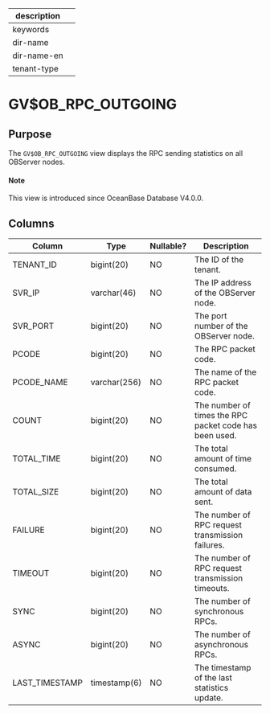 |description||
|---|---|
|keywords||
|dir-name||
|dir-name-en||
|tenant-type||

# GV$OB_RPC_OUTGOING

## Purpose

The `GV$OB_RPC_OUTGOING` view displays the RPC sending statistics on all OBServer nodes.

<main id="notice" type='explain'>
  <h4>Note</h4>
  <p>This view is introduced since OceanBase Database V4.0.0. </p>
</main>

## Columns

| **Column** | **Type** | **Nullable?** | **Description** |
|----------------|--------------|----------------|-----------------------|
| TENANT_ID | bigint(20) | NO | The ID of the tenant. |
| SVR_IP | varchar(46) | NO | The IP address of the OBServer node. |
| SVR_PORT | bigint(20) | NO | The port number of the OBServer node. |
| PCODE | bigint(20) | NO | The RPC packet code. |
| PCODE_NAME | varchar(256) | NO | The name of the RPC packet code. |
| COUNT | bigint(20) | NO | The number of times the RPC packet code has been used. |
| TOTAL_TIME | bigint(20) | NO | The total amount of time consumed. |
| TOTAL_SIZE | bigint(20) | NO | The total amount of data sent. |
| FAILURE | bigint(20) | NO | The number of RPC request transmission failures. |
| TIMEOUT | bigint(20) | NO | The number of RPC request transmission timeouts. |
| SYNC | bigint(20) | NO | The number of synchronous RPCs. |
| ASYNC | bigint(20) | NO | The number of asynchronous RPCs. |
| LAST_TIMESTAMP | timestamp(6) | NO | The timestamp of the last statistics update. |
